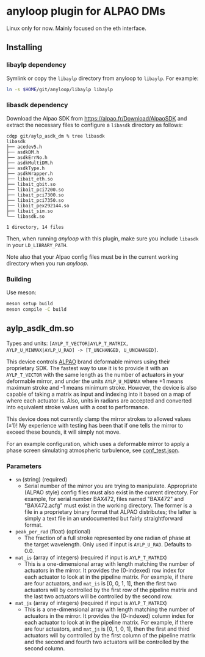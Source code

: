 anyloop plugin for ALPAO DMs
============================

Linux only for now. Mainly focused on the eth interface.


Installing
----------

### libaylp dependency

Symlink or copy the `libaylp` directory from anyloop to `libaylp`. For example:

```sh
ln -s $HOME/git/anyloop/libaylp libaylp
```

### libasdk dependency

Download the Alpao SDK from <https://alpao.fr/Download/AlpaoSDK> and extract the
necessary files to configure a `libasdk` directory as follows:

```
cdqp git/aylp_asdk_dm % tree libasdk 
libasdk
├── acedev5.h
├── asdkDM.h
├── asdkErrNo.h
├── asdkMultiDM.h
├── asdkType.h
├── asdkWrapper.h
├── libait_eth.so
├── libait_gbit.so
├── libait_pci7200.so
├── libait_pci7300.so
├── libait_pci7350.so
├── libait_pex292144.so
├── libait_sim.so
└── libasdk.so

1 directory, 14 files
```

Then, when running *anyloop* with this plugin, make sure you include `libasdk`
in your `LD_LIBRARY_PATH`.

Note also that your Alpao config files must be in the current working directory
when you run *anyloop*.

### Building

Use meson:

```sh
meson setup build
meson compile -C build
```


aylp_asdk_dm.so
---------------

Types and units: `[AYLP_T_VECTOR|AYLP_T_MATRIX, AYLP_U_MINMAX|AYLP_U_RAD] ->
[T_UNCHANGED, U_UNCHANGED]`.

This device controls [ALPAO][alpao] brand deformable mirrors using their
proprietary SDK. The fastest way to use it is to provide it with an
`AYLP_T_VECTOR` with the same length as the number of actuators in your
deformable mirror, and under the units `AYLP_U_MINMAX` where +1 means maximum
stroke and -1 means minimum stroke. However, the device is also capable of
taking a matrix as input and indexing into it based on a map of where each
actuator is. Also, units in radians are accepted and converted into equivalent
stroke values with a cost to performance.

This device does not currently clamp the mirror strokes to allowed values (±1)!
My experience with testing has been that if one tells the mirror to exceed these
bounds, it will simply not move.

For an example configuration, which uses a deformable mirror to apply a phase
screen simulating atmospheric turbulence, see [conf_test.json][conf_test].

### Parameters

- `sn` (string) (required)
  - Serial number of the mirror you are trying to manipulate. Appropriate (ALPAO
    style) config files must also exist in the current directory. For example,
    for serial number BAX472, files named "BAX472" and "BAX472.acfg" must exist
    in the working directory. The former is a file in a proprietary binary
    format that ALPAO distributes; the latter is simply a text file in an
    undocumented but fairly straightforward format.
- `peak_per_rad` (float) (optional)
  - The fraction of a full stroke represented by one radian of phase at the
    target wavelength. Only used if input is `AYLP_U_RAD`. Defaults to 0.0.
- `mat_is` (array of integers) (required if input is `AYLP_T_MATRIX`)
  - This is a one-dimensional array with length matching the number of
    actuators in the mirror. It provides the (0-indexed) row index for each
    actuator to look at in the pipeline matrix. For example, if there are four
    actuators, and `mat_is` is [0, 0, 1, 1], then the first two actuators will
    by controlled by the first row of the pipeline matrix and the last two
    actuators will be controlled by the second row.
- `mat_js` (array of integers) (required if input is `AYLP_T_MATRIX`)
  - This is a one-dimensional array with length matching the number of
    actuators in the mirror. It provides the (0-indexed) column index for each
    actuator to look at in the pipeline matrix. For example, if there are four
    actuators, and `mat_js` is [0, 1, 0, 1], then the first and third actuators
    will by controlled by the first column of the pipeline matrix and the second
    and fourth two actuators will be controlled by the second column.



[alpao]: https://www.alpao.com
[conf_test]: contrib/conf_test.json


